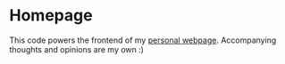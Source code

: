 # Homepage
This code powers the frontend of my [personal webpage](https://www.vyl.app). Accompanying thoughts and opinions are my own :)
